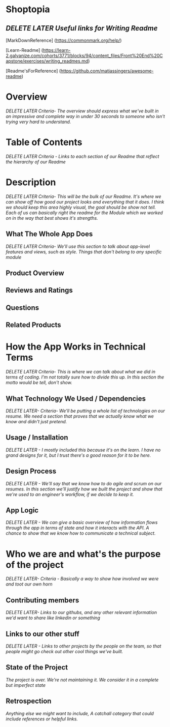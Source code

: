 
# **Shoptopia**

## *DELETE LATER Useful links for Writing Readme*
[MarkDownReference] (https://commonmark.org/help/)

[Learn-Readme] (https://learn-2.galvanize.com/cohorts/3771/blocks/94/content_files/Front%20End%20Capstone/exercises/writing_readmes.md)

[Readme'sForReference] (https://github.com/matiassingers/awesome-readme)

# Overview
*DELETE LATER Criteria- The overview should express what we've built in an impressive and complete way in under 30 seconds to someone who isn't trying very hard to understand.*

# Table of Contents
*DELETE LATER Criteria - Links to each section of our Readme that reflect the hierarchy of our Readme*

# Description
*DELETE LATER Criteria- This will be the bulk of our Readme. It's where we can show off how good our project looks and everything that it does. I think we should keep this area highly visual, the goal should be show not tell. Each of us can basically right the readme for the Module which we worked on in the way that best shows it's strengths.*

##  What The Whole App Does
*DELETE LATER Criteria- We'll use this section to talk about app-level features and views, such as style. Things that don't belong to any specific module*
##  Product Overview

##  Reviews and Ratings

##  Questions

##  Related Products

# How the App Works in Technical Terms
*DELETE LATER Criteria- This is where we can talk about what we did in terms of coding. I'm not totally sure how to divide this up. In this section the motto would be tell, don't show.*

##  What Technology We Used / Dependencies
*DELETE LATER- Criteria- We'll be putting a whole list of technologies on our resume. We need a section that proves that we actually know what we know and didn't just pretend.*

##  Usage / Installation
*DELETE LATER - I mostly included this because it's on the learn. I have no grand designs for it, but I trust there's a good reason for it to be here.*

## Design Process
*DELETE LATER - We'll say that we know how to do agile and scrum on our resumes. In this section we'll justify how we built the project and show that we're used to an engineer's workflow, if we decide to keep it.*

## App Logic
*DELETE LATER - We can give a basic overview of how information flows through the app in terms of state and how it interacts with the API. A chance to show that we know how to communicate a technical subject.*

# Who we are and what's the purpose of the project
*DELETE LATER- Criteria - Basically a way to show how involved we were and toot our own horn*

## Contributing members
*DELETE LATER- Links to our githubs, and any other relevant information we'd want to share like linkedin or something*

## Links to our other stuff
*DELETE LATER - Links to other projects by the people on the team, so that people might go check out other cool things we've built.*

## State of the Project
*The project is over. We're not maintaining it. We consider it in a complete but imperfect state*

##  Retrospection
*Anything else we might want to include, A catchall category that could include references or helpful links.*